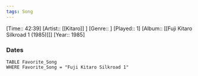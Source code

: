 ```yaml
---
tags: Song  
---
```

[Time:: 42:39]
[Artist:: [[Kitaro]] ]
[Genre:: ]
[Played:: 1]
[Album:: [[Fuji Kitaro Silkroad 1 (1985)]]]
[Year:: 1985]
### Dates
````dataview
TABLE Favorite_Song
WHERE Favorite_Song = "Fuji Kitaro Silkroad 1"
````